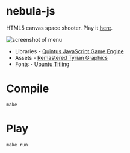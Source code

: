 nebula-js
=========

HTML5 canvas space shooter. Play it [here](http://jamesmoriarty.github.io/nebula/).

![screenshot of menu](https://raw.github.com/jamesmoriarty/nebula-js/master/doc/screenshot-01.png)

- Libraries - [Quintus JavaScript Game Engine](http://html5quintus.com/)
- Assets - [Remastered Tyrian Graphics](http://www.lostgarden.com/2007/04/free-game-graphics-tyrian-ships-and.html)
- Fonts - [Ubuntu Titling](http://www.fontsquirrel.com/fonts/Ubuntu-Titling)

# Compile

```
make
```

# Play

```
make run
```
